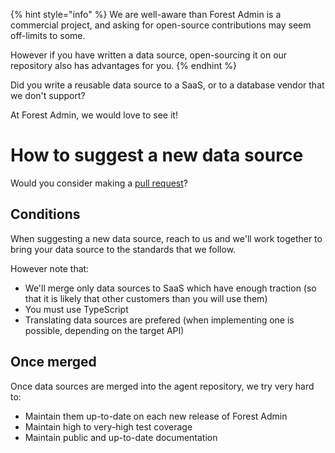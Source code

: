 {% hint style="info" %}
We are well-aware than Forest Admin is a commercial project, and asking for open-source contributions may seem off-limits to some.

However if you have written a data source, open-sourcing it on our repository also has advantages for you.
{% endhint %}

Did you write a reusable data source to a SaaS, or to a database vendor that we don't support?

At Forest Admin, we would love to see it!

# How to suggest a new data source

Would you consider making a [pull request](https://github.com/ForestAdmin/agent-nodejs/pulls)?

## Conditions

When suggesting a new data source, reach to us and we'll work together to bring your data source to the standards that we follow.

However note that:

- We'll merge only data sources to SaaS which have enough traction (so that it is likely that other customers than you will use them)
- You must use TypeScript
- Translating data sources are prefered (when implementing one is possible, depending on the target API)

## Once merged

Once data sources are merged into the agent repository, we try very hard to:

- Maintain them up-to-date on each new release of Forest Admin
- Maintain high to very-high test coverage
- Maintain public and up-to-date documentation
